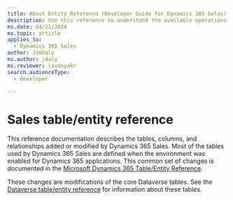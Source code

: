 ```yaml
---
title: About Entity Reference (Developer Guide for Dynamics 365 Sales) | MicrosoftDocs
description: Use this reference to understand the available operations that can be performed for specific entities, the default attributes of each entity and the relationships between entities(SDK) in Dynamics 365 Sales. 
ms.date: 04/21/2024
ms.topic: article
applies_to: 
  - Dynamics 365 Sales
author: JimDaly
ms.author: jdaly
ms.reviewer: lavanyakr
search.audienceType: 
  - developer

---
```

# Sales table/entity reference

This reference documentation describes the tables, columns, and relationships added or modified by Dynamics 365 Sales. Most of the tables used by Dynamics 365 Sales are defined when the environment was enabled for Dynamics 365 applications. This common set of changes is documented in the [Microsoft Dynamics 365 Table/Entity Reference](/dynamics365/developer/reference/dataverse/about-entity-reference).

These changes are modifications of the core Dataverse tables. See the [Dataverse table/entity reference](/power-apps/developer/data-platform/reference/about-entity-reference) for information about these tables.
